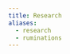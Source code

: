 ```yaml
---
title: Research
aliases:
  - research
  - ruminations
---
```


<script async src="https://www.googletagmanager.com/gtag/js?id=G-YT94GSHYN1"></script>
<script>
  window.dataLayer = window.dataLayer || [];
  function gtag(){dataLayer.push(arguments);}
  gtag('js', new Date());

  gtag('config', 'G-YT94GSHYN1');
</script>

